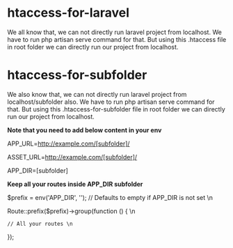 # htaccess-for-laravel
We all know that, we can not directly run laravel project from localhost. We have to run php artisan serve command for that. But using this .htaccess file in root folder we can directly run our project from localhost.

# htaccess-for-subfolder
We also know that, we can not directly run laravel project from localhost/subfolder also. We have to run php artisan serve command for that. But using this .htaccess-for-subfolder file in root folder we can directly run our project from localhost.

**Note that you need to add below content in your env**

APP_URL=http://example.com/[subfolder]/

ASSET_URL=http://example.com/[subfolder]/

APP_DIR=[subfolder]

**Keep all your routes inside APP_DIR subfolder**

$prefix = env('APP_DIR', ''); // Defaults to empty if APP_DIR is not set \n

Route::prefix($prefix)->group(function () { \n

    // All your routes \n

});
